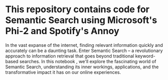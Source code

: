 # This repository contains code for Semantic Search using Microsoft's Phi-2 and Spotify's Annoy

In the vast expanse of the internet, finding relevant information quickly and accurately can be a daunting task. Enter Semantic Search – a revolutionary approach to information retrieval that goes beyond traditional keyword-based searches. In this notebook , we'll explore the fascinating world of Semantic Search, understanding its inner workings, applications, and the transformative impact it has on our online experiences.
